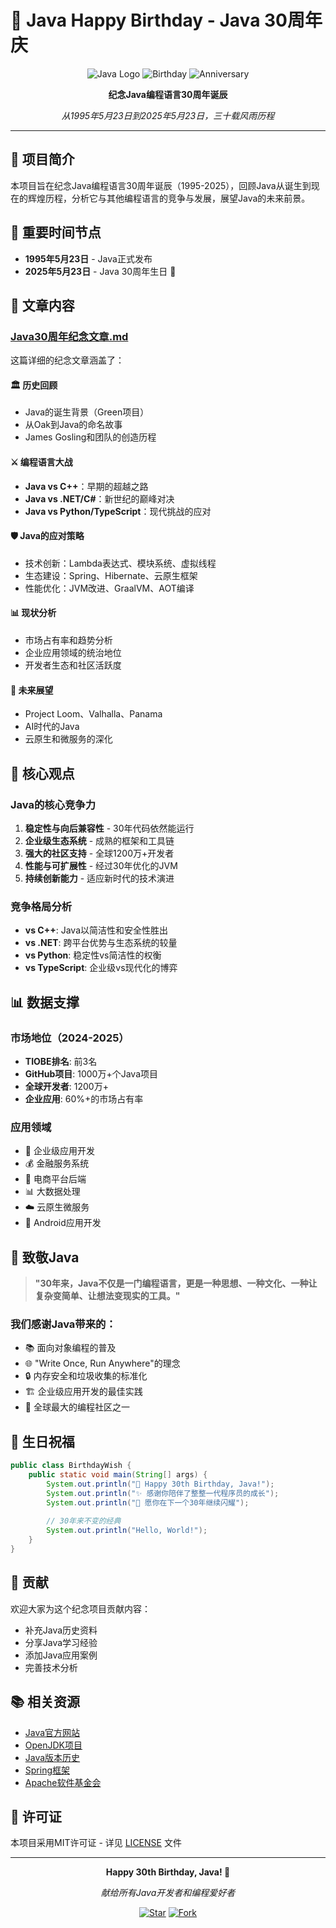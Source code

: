 # 🎉 Java Happy Birthday - Java 30周年庆

<div align="center">

![Java Logo](https://img.shields.io/badge/Java-30%20Years-orange?style=for-the-badge&logo=java&logoColor=white)
![Birthday](https://img.shields.io/badge/Birthday-May%2023,%201995-red?style=for-the-badge&logo=calendar&logoColor=white)
![Anniversary](https://img.shields.io/badge/Anniversary-2025-blue?style=for-the-badge&logo=star&logoColor=white)

**纪念Java编程语言30周年诞辰**

*从1995年5月23日到2025年5月23日，三十载风雨历程*

</div>

---

## 📖 项目简介

本项目旨在纪念Java编程语言30周年诞辰（1995-2025），回顾Java从诞生到现在的辉煌历程，分析它与其他编程语言的竞争与发展，展望Java的未来前景。

## 📅 重要时间节点

- **1995年5月23日** - Java正式发布
- **2025年5月23日** - Java 30周年生日 🎂

## 📝 文章内容

### [Java30周年纪念文章.md](./Java30周年纪念文章.md)

这篇详细的纪念文章涵盖了：

#### 🏛️ 历史回顾
- Java的诞生背景（Green项目）
- 从Oak到Java的命名故事
- James Gosling和团队的创造历程

#### ⚔️ 编程语言大战
- **Java vs C++**：早期的超越之路
- **Java vs .NET/C#**：新世纪的巅峰对决
- **Java vs Python/TypeScript**：现代挑战的应对

#### 🛡️ Java的应对策略
- 技术创新：Lambda表达式、模块系统、虚拟线程
- 生态建设：Spring、Hibernate、云原生框架
- 性能优化：JVM改进、GraalVM、AOT编译

#### 📊 现状分析
- 市场占有率和趋势分析
- 企业应用领域的统治地位
- 开发者生态和社区活跃度

#### 🔮 未来展望
- Project Loom、Valhalla、Panama
- AI时代的Java
- 云原生和微服务的深化

## 🎯 核心观点

### Java的核心竞争力
1. **稳定性与向后兼容性** - 30年代码依然能运行
2. **企业级生态系统** - 成熟的框架和工具链
3. **强大的社区支持** - 全球1200万+开发者
4. **性能与可扩展性** - 经过30年优化的JVM
5. **持续创新能力** - 适应新时代的技术演进

### 竞争格局分析
- **vs C++**: Java以简洁性和安全性胜出
- **vs .NET**: 跨平台优势与生态系统的较量
- **vs Python**: 稳定性vs简洁性的权衡
- **vs TypeScript**: 企业级vs现代化的博弈

## 📊 数据支撑

### 市场地位（2024-2025）
- **TIOBE排名**: 前3名
- **GitHub项目**: 1000万+个Java项目
- **全球开发者**: 1200万+
- **企业应用**: 60%+的市场占有率

### 应用领域
- 🏢 企业级应用开发
- 💰 金融服务系统
- 🛒 电商平台后端
- 📊 大数据处理
- ☁️ 云原生微服务
- 📱 Android应用开发

## 🌟 致敬Java

> **"30年来，Java不仅是一门编程语言，更是一种思想、一种文化、一种让复杂变简单、让想法变现实的工具。"**

### 我们感谢Java带来的：
- 📚 面向对象编程的普及
- 🌐 "Write Once, Run Anywhere"的理念
- 🔒 内存安全和垃圾收集的标准化
- 🏗️ 企业级应用开发的最佳实践
- 👥 全球最大的编程社区之一

## 🎂 生日祝福

```java
public class BirthdayWish {
    public static void main(String[] args) {
        System.out.println("🎂 Happy 30th Birthday, Java!");
        System.out.println("✨ 感谢你陪伴了整整一代程序员的成长");
        System.out.println("🚀 愿你在下一个30年继续闪耀");
        
        // 30年来不变的经典
        System.out.println("Hello, World!");
    }
}
```

## 🤝 贡献

欢迎大家为这个纪念项目贡献内容：
- 补充Java历史资料
- 分享Java学习经验
- 添加Java应用案例
- 完善技术分析

## 📚 相关资源

- [Java官方网站](https://www.oracle.com/java/)
- [OpenJDK项目](https://openjdk.org/)
- [Java版本历史](https://en.wikipedia.org/wiki/Java_version_history)
- [Spring框架](https://spring.io/)
- [Apache软件基金会](https://www.apache.org/)

## 📄 许可证

本项目采用MIT许可证 - 详见 [LICENSE](LICENSE) 文件

---

<div align="center">

**Happy 30th Birthday, Java! 🎉**

*献给所有Java开发者和编程爱好者*

[![Star](https://img.shields.io/github/stars/Joseph19820124/Java-happy-birthday?style=social)](https://github.com/Joseph19820124/Java-happy-birthday)
[![Fork](https://img.shields.io/github/forks/Joseph19820124/Java-happy-birthday?style=social)](https://github.com/Joseph19820124/Java-happy-birthday)

</div>